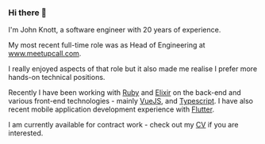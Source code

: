 ### Hi there 👋

I'm John Knott, a software engineer with 20 years of experience.

My most recent full-time role was as Head of Engineering at www.meetupcall.com.

I really enjoyed aspects of that role but it also made me realise I prefer more hands-on technical positions.

Recently I have been working with [Ruby](https://www.ruby-lang.org/en/) and [Elixir](https://elixir-lang.org/) on the back-end and various front-end technologies - mainly [VueJS](https://vuejs.org/), and [Typescript](https://www.typescriptlang.org/). I have also recent mobile application development experience with [Flutter](https://flutter.dev/).

I am currently available for contract work - check out my [CV](https://www.johnknott.co.uk) if you are interested.
